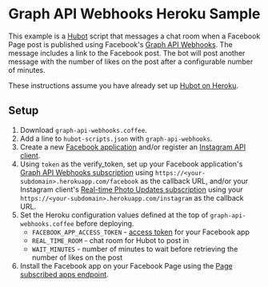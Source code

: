# Graph API Webhooks Heroku Sample

This example is a [Hubot](https://hubot.github.com/) script that messages a chat room when a Facebook Page post is published using Facebook's [Graph API Webhooks](https://developers.facebook.com/docs/graph-api/webhooks/).  The message includes a link to the Facebook post.  The bot will post another message with the number of likes on the post after a configurable number of minutes.

These instructions assume you have already set up [Hubot on Heroku](https://hubot.github.com/docs/deploying/heroku/).

## Setup

1. Download `graph-api-webhooks.coffee`.
1. Add a line to `hubot-scripts.json` with `graph-api-webhooks`.
1. Create a new [Facebook application](https://developers.facebook.com/apps) and/or register an [Instagram API client](https://instagram.com/developer/clients/manage/).
1. Using `token` as the verify_token, set up your Facebook application's [Graph API Webhooks subscription](https://developers.facebook.com/docs/graph-api/webhooks/#setup) using `https://<your-subdomain>.herokuapp.com/facebook` as the callback URL, and/or your Instagram client's [Real-time Photo Updates subscription](https://instagram.com/developer/realtime/) using your `https://<your-subdomain>.herokuapp.com/instagram` as the callback URL.
1. Set the Heroku configuration values defined at the top of `graph-api-webhooks.coffee` before deploying.
    - `FACEBOOK_APP_ACCESS_TOKEN` - [access token](https://developers.facebook.com/docs/facebook-login/access-tokens#apptokens) for your Facebook app
    - `REAL_TIME_ROOM` - chat room for Hubot to post in
    - `WAIT_MINUTES` - number of minutes to wait before retrieving the number of likes on the post
1. Install the Facebook app on your Facebook Page using the [Page subscribed apps endpoint](https://developers.facebook.com/docs/graph-api/reference/page/subscribed_apps).
